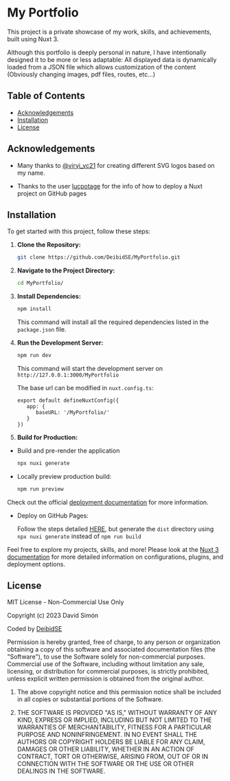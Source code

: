 # My Portfolio

This project is a private showcase of my work, skills, and achievements, built using Nuxt 3.

Although this portfolio is deeply personal in nature, I have intentionally designed it to be more or less adaptable: All displayed data is dynamically loaded from a JSON file which allows customization of the content (Obviously changing images, pdf files, routes, etc...)

## Table of Contents

- [Acknowledgements](#acknowledgements)
- [Installation](#installation)
- [License](#license)

## Acknowledgements

- Many thanks to [@viryi_vc21](https://instagram.com/viryi_vc21) for creating different SVG logos based on my name.

- Thanks to the user [lucpotage](https://github.com/lucpotage) for the info of how to deploy a Nuxt project on GitHub pages

## Installation

To get started with this project, follow these steps:

1. **Clone the Repository:**

   ```bash
   git clone https://github.com/DeibidSE/MyPortfolio.git
   ```

2. **Navigate to the Project Directory:**

   ```bash
   cd MyPortfolio/
   ```

3. **Install Dependencies:**

   ```bash
   npm install
   ```

   This command will install all the required dependencies listed in the `package.json` file.

4. **Run the Development Server:**

   ```bash
   npm run dev
   ```

   This command will start the development server on `http://127.0.0.1:3000/MyPortfolio`

   The base url can be modified in `nuxt.config.ts`:

   ```
   export default defineNuxtConfig({
      app: {
         baseURL: '/MyPortfolio/'
      }
   })
   ```

5. **Build for Production:**

- Build and pre-render the application

  ```bash
  npx nuxi generate
  ```

- Locally preview production build:

  ```bash
  npm run preview
  ```

Check out the official [deployment documentation](https://nuxt.com/docs/getting-started/deployment) for more information.

- Deploy on GitHub Pages:

  Follow the steps detailed [HERE](https://github.com/lucpotage/nuxt-github-pages), but generate the `dist` directory using `npx nuxi generate` instead of `npm run build`

Feel free to explore my projects, skills, and more! Please look at the [Nuxt 3 documentation](https://nuxt.com/docs/getting-started/introduction) for more detailed information on configurations, plugins, and deployment options.

## License

MIT License - Non-Commercial Use Only

Copyright (c) 2023 David Simón

Coded by [DeibidSE](https://github.com/DeibidSE)

Permission is hereby granted, free of charge, to any person or organization obtaining a copy of this software and associated documentation files (the "Software"), to use the Software solely for non-commercial purposes. Commercial use of the Software, including without limitation any sale, licensing, or distribution for commercial purposes, is strictly prohibited, unless explicit written permission is obtained from the original author.

1. The above copyright notice and this permission notice shall be included in all copies or substantial portions of the Software.

2. THE SOFTWARE IS PROVIDED "AS IS," WITHOUT WARRANTY OF ANY KIND, EXPRESS OR IMPLIED, INCLUDING BUT NOT LIMITED TO THE WARRANTIES OF MERCHANTABILITY, FITNESS FOR A PARTICULAR PURPOSE AND NONINFRINGEMENT. IN NO EVENT SHALL THE AUTHORS OR COPYRIGHT HOLDERS BE LIABLE FOR ANY CLAIM, DAMAGES OR OTHER LIABILITY, WHETHER IN AN ACTION OF CONTRACT, TORT OR OTHERWISE, ARISING FROM, OUT OF OR IN CONNECTION WITH THE SOFTWARE OR THE USE OR OTHER DEALINGS IN THE SOFTWARE.
